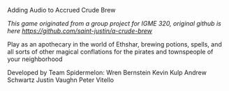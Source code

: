Adding Audio to Accrued Crude Brew

*This game originated from a group project for IGME 320, original github is here https://github.com/saint-justin/a-crude-brew*

Play as an apothecary in the world of Ethshar, brewing potions, spells, and all sorts of other magical conflations for the pirates and townspeople of your neighborhood

Developed by Team Spidermelon:
Wren Bernstein
Kevin Kulp
Andrew Schwartz
Justin Vaughn
Peter Vitello
